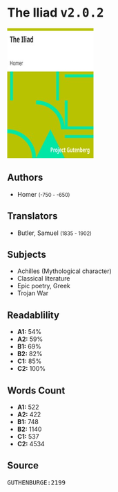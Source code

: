 # The Iliad <kbd>v2.0.2</kbd>

![](./cover.medium.jpg "")

## Authors


 - Homer <small>(-750 - -650)</small>

## Translators


 - Butler, Samuel <small>(1835 - 1902)</small>

## Subjects


 - Achilles (Mythological character)
 - Classical literature
 - Epic poetry, Greek
 - Trojan War

## Readablility


 - **A1:** 54%
 - **A2:** 59%
 - **B1:** 69%
 - **B2:** 82%
 - **C1:** 85%
 - **C2:** 100%

## Words Count


 - **A1:** 522
 - **A2:** 422
 - **B1:** 748
 - **B2:** 1140
 - **C1:** 537
 - **C2:** 4534

## Source


<kbd>GUTHENBURGE:2199</kbd>
